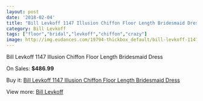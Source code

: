 ```yaml
---
layout: post
date: '2018-02-04'
title: "Bill Levkoff 1147 Illusion Chiffon Floor Length Bridesmaid Dress"
category: Bill Levkoff
tags: ["floor","bridal","levkoff","chiffon","crazy"]
image: http://img.eudances.com/19794-thickbox_default/bill-levkoff-1147-illusion-chiffon-floor-length-bridesmaid-dress.jpg
---
```

Bill Levkoff 1147 Illusion Chiffon Floor Length Bridesmaid Dress

On Sales: **$486.99**
<a href="https://www.eudances.com/en/bill-levkoff/5892-bill-levkoff-1147-illusion-chiffon-floor-length-bridesmaid-dress.html"><amp-img layout="responsive" width="600" height="600" src="//img.eudances.com/19794-thickbox_default/bill-levkoff-1147-illusion-chiffon-floor-length-bridesmaid-dress.jpg" alt="Bill Levkoff 1147 Illusion Chiffon Floor Length Bridesmaid Dress 0" /></a>
<a href="https://www.eudances.com/en/bill-levkoff/5892-bill-levkoff-1147-illusion-chiffon-floor-length-bridesmaid-dress.html"><amp-img layout="responsive" width="600" height="600" src="//img.eudances.com/19795-thickbox_default/bill-levkoff-1147-illusion-chiffon-floor-length-bridesmaid-dress.jpg" alt="Bill Levkoff 1147 Illusion Chiffon Floor Length Bridesmaid Dress 1" /></a>

Buy it: [Bill Levkoff 1147 Illusion Chiffon Floor Length Bridesmaid Dress](https://www.eudances.com/en/bill-levkoff/5892-bill-levkoff-1147-illusion-chiffon-floor-length-bridesmaid-dress.html "Bill Levkoff 1147 Illusion Chiffon Floor Length Bridesmaid Dress")

View more: [Bill Levkoff](https://www.eudances.com/en/57-bill-levkoff "Bill Levkoff")
